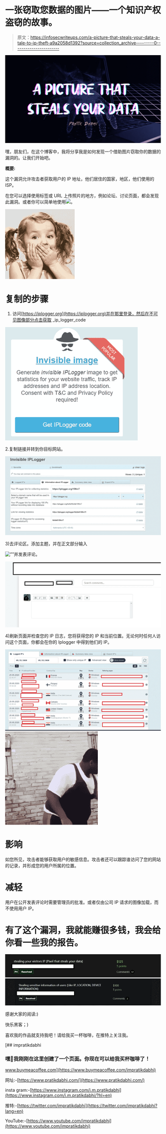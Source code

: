 # 一张窃取您数据的图片——一个知识产权盗窃的故事。

> 原文：<https://infosecwriteups.com/a-picture-that-steals-your-data-a-tale-to-ip-theft-a9a2058d1392?source=collection_archive---------0----------------------->

![](img/2a8e593f2dc6f7af843b2e8202750d7c.png)

嘿，朋友们，在这个博客中，我将分享我是如何发现一个借助图片窃取你的数据的漏洞的。让我们开始吧。

**概要:**

这个漏洞允许攻击者获取用户的 IP 地址，他们居住的国家，地区，他们使用的 ISP。

在您可以选择使用标签或 URL 上传照片的地方，例如论坛、讨论页面，都会发现此漏洞。或者你可以简单地使用![](”malicious-link”)。

![](img/d033384d2e0529b47ac6ba9d4aafe9e8.png)

# 复制的步骤

1.  访问[https://iplogger.org](https://iplogger.org)并在那里登录，然后在不可见图像部分点击获取 _ip_logger_code

![](img/20cf1144e66e90b937ddf647fd611852.png)

2.复制链接并转到你目标网站。

![](img/1695a1bbcad8ed0bb67dbca8e104e4d1.png)

3)去评论区。添加主题，并在正文部分输入

![””](”your_ip_logger_image_link”)并发表评论。

![](img/4ba0b12e48d9d554660c4f623903070f.png)

4)刷新页面并检查您的 IP 日志，您将获得您的 IP 和当前位置。无论何时任何人访问这个页面，你都会在你的 Iplogger 中得到他们的 IP。

![](img/c99441c1582cedc5c3c55cb05687a800.png)![](img/a886a3c00c2128f92bb8967c2eccb075.png)

# 影响

如您所见，攻击者能够获取用户的敏感信息。攻击者还可以跟踪谁访问了您的网站的记录，并形成您的用户所属的位置。

# 减轻

用户在公开发表评论时需要管理员的批准。或者仅由公司 IP 请求的图像加载，而不使用用户 IP。

# 有了这个漏洞，我就能赚很多钱，我会给你看一些我的报告。

![](img/9eaec9da0a9707b9c3f829f0175e5e28.png)![](img/06f0ed985c1b6519a9450c83fda247ab.png)

感谢大家的阅读:)

快乐黑客；)

喜欢我的作品就支持我吧！请给我买一杯咖啡，在推特上关注我。

[](https://www.buymeacoffee.com/impratikdabhi) [## impratikdabhi

### 嘿👋我刚刚在这里创建了一个页面。你现在可以给我买杯咖啡了！

www.buymeacoffee.com](https://www.buymeacoffee.com/impratikdabhi) 

网址:-[https://www.pratikdabhi.com/](https://www.pratikdabhi.com/)

insta gram:-[https://www.instagram.com/i.m.pratikdabhi](https://www.instagram.com/i.m.pratikdabhi/?hl=en)

推特:-[https://twitter.com/impratikdabhi](https://twitter.com/impratikdabhi?lang=en)

YouTube:-[https://www.youtube.com/impratikdabhi](https://www.youtube.com/impratikdabhi)